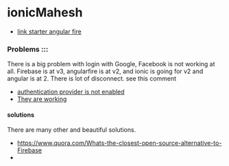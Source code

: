 # ionicMahesh
- [link starter angular fire](https://github.com/aaronksaunders/ionic2-angularfire-sample)

### Problems ::: 
There is a big problem with login with Google, Facebook is not working at all. Firebase is at v3, angularfire is at v2, and ionic is going for v2 and angular is at 2. 
There is lot of disconnect. 
see this comment 

 - [authentication provider is not enabled](https://github.com/angular/angularfire2/issues/189)
 - [They are working](https://github.com/angular/angularfire2/issues/180#issuecomment-220723884)




#### solutions
There are many other and beautiful solutions.
- https://www.quora.com/Whats-the-closest-open-source-alternative-to-Firebase
-   

